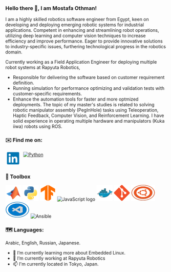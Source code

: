 

### Hello there 👋, I am Mostafa Othman!


I am a highly skilled robotics software engineer from Egypt, keen on developing and deploying emerging robotic systems
for industrial applications. Competent in enhancing and streamlining robot operations, utilizing deep learning and computer
vision techniques to increase efficiency and improve performance. Eager to provide innovative solutions to industry-specific
issues, furthering technological progress in the robotics domain.

Currently working as a Field Application Engineer for deploying multiple robot systems at Rapyuta Robotics,
 - Responsible for delivering the software based on customer requirement definition.
 - Running simulation for performance optimizing and validation tests with customer-specific requirements.
 - Enhance the automation tools for faster and more optmized deployments.
The topic of my master's studies is related to solving robotic manipulator assembly (PegInHole) tasks using Teleoperation, Haptic Feedback, Computer Vision, and Reinforcement Learning.
I have solid experience in operating multiple hardware and manipulators (Kuka iiwa) robots using ROS. 


### ✉️ Find me on:
<p align="left">
 <a href="https://www.linkedin.com/in/mostafao" target="_blank" rel="noopener noreferrer"> <img src="https://github.com/devicons/devicon/blob/master/icons/linkedin/linkedin-original.svg" alt="Python" height="40" style="vertical-align:top; margin:4px"></a>
 <a href="https://www.youtube.com/user/mostafaman9/featured" target="_blank" rel="noopener noreferrer"> <img src="https://upload.wikimedia.org/wikipedia/commons/thumb/7/72/YouTube_social_white_square_%282017%29.svg/2048px-YouTube_social_white_square_%282017%29.svg.png" alt="Python" height="40" style="vertical-align:top; margin:4px"></a>
</p>

### 🧰 Toolbox

<img src="https://github.com/devicons/devicon/blob/master/icons/matlab/matlab-original.svg" alt="JavaScript logo" width="50" height="50"/> <img src="https://github.com/devicons/devicon/blob/master/icons/python/python-original.svg" alt="JavaScript logo" width="50" height="50"/> <img src="https://github.com/devicons/devicon/blob/master/icons/tensorflow/tensorflow-original.svg" alt="JavaScript logo" width="50" height="50">
<img src="https://unity3d.com/profiles/unity3d/themes/unity/images/pages/branding_trademarks/unity-masterbrand-black.png" alt="JavaScript logo" width="50" height="50"/> <img src="https://github.com/devicons/devicon/blob/master/icons/docker/docker-original.svg" alt="JavaScript logo" width="50" height="50"/>
<img src="https://github.com/devicons/devicon/blob/master/icons/git/git-original.svg" alt="JavaScript logo" width="50" height="50"/> 
<img width="75px" src="https://github.com/Pedro-Murilo/icons-for-readme/blob/main/.github/ubuntu-icon.svg" alt="Ubuntu"  width="50" height="50"/>
<img width="75px" src="https://github.com/Pedro-Murilo/icons-for-readme/blob/main/.github/vscode-icon.svg" alt="VSCode"  width="50" height="50"/>
<img width="75px" src="https://www.vectorlogo.zone/logos/ansible/ansible-icon.svg" alt="Ansible"  width="50" height="50"/>

### 🗺️ Languages:
Arabic, English, Russian, Japanese.

- 🌱 I’m currently learning more about Embedded Linux.
- 🔭 I’m currently working at Rapyuta Robotics
- 📫 I'm currently located in Tokyo, Japan.
<!-- ### 🥅 Goals: -->
<!-- 
- [ ] Studies
  - [ ] Implement working learning in RoboSuite
  - [ ] Implement PPO from scratch
  - [ ] ML in Healthcare (course)
- [ ] Finish ML book
  - [ ] ...
- [ ] Tensorflow Specialization
  - [x] Intro
  - [ ] CNN
  - [ ] NLP
  - [ ] Sequences
- [ ] DL Specialization
  - [x] ML projects
  - [x] NN and DL
  - [x] Optimization
  - [ ] CNN
  - [ ] Sequence Models
- [ ] Tensorlfow Certificate 
- [ ] SQL
- [ ] Git
  - [x] [Part1](https://www.youtube.com/watch?v=RGOj5yH7evk&ab_channel=freeCodeCamp.org)
  - [ ] [Part2](https://www.youtube.com/watch?v=Uszj_k0DGsg&ab_channel=freeCodeCamp.org)
 -->

<!-- 
Here are some ideas to get you started:

- 🔭 I’m currently working on ...
- 🌱 I’m currently learning ...
- 👯 I’m looking to collaborate on ...
- 🤔 I’m looking for help with ...
- 💬 Ask me about ...
- 📫 How to reach me: ...
- 😄 Pronouns: ...
- ⚡ Fun fact: ...
 -->
